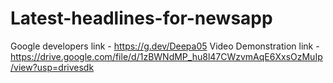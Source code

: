 # Latest-headlines-for-newsapp
Google developers link    - https://g.dev/Deepa05
Video Demonstration link  - https://drive.google.com/file/d/1zBWNdMP_hu8l47CWzvmAqE6XxsOzMuIp/view?usp=drivesdk

